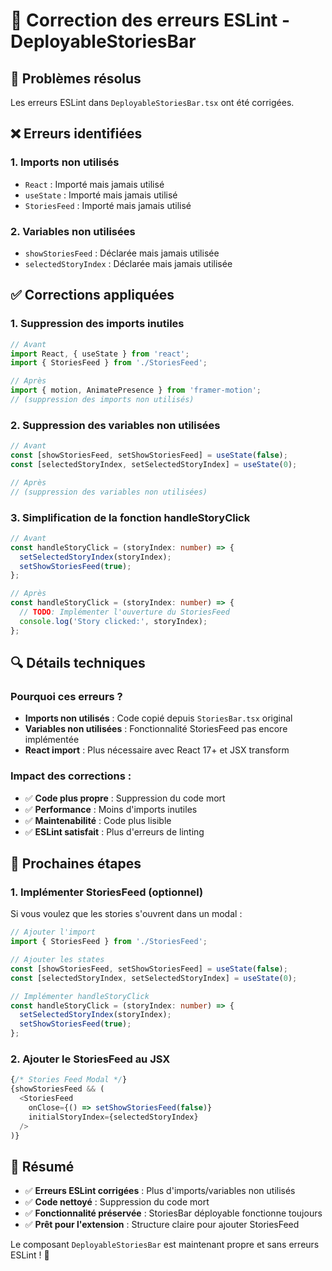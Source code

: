# 🔧 Correction des erreurs ESLint - DeployableStoriesBar

## 🎯 Problèmes résolus

Les erreurs ESLint dans `DeployableStoriesBar.tsx` ont été corrigées.

## ❌ Erreurs identifiées

### 1. Imports non utilisés
- `React` : Importé mais jamais utilisé
- `useState` : Importé mais jamais utilisé  
- `StoriesFeed` : Importé mais jamais utilisé

### 2. Variables non utilisées
- `showStoriesFeed` : Déclarée mais jamais utilisée
- `selectedStoryIndex` : Déclarée mais jamais utilisée

## ✅ Corrections appliquées

### 1. Suppression des imports inutiles
```typescript
// Avant
import React, { useState } from 'react';
import { StoriesFeed } from './StoriesFeed';

// Après
import { motion, AnimatePresence } from 'framer-motion';
// (suppression des imports non utilisés)
```

### 2. Suppression des variables non utilisées
```typescript
// Avant
const [showStoriesFeed, setShowStoriesFeed] = useState(false);
const [selectedStoryIndex, setSelectedStoryIndex] = useState(0);

// Après
// (suppression des variables non utilisées)
```

### 3. Simplification de la fonction handleStoryClick
```typescript
// Avant
const handleStoryClick = (storyIndex: number) => {
  setSelectedStoryIndex(storyIndex);
  setShowStoriesFeed(true);
};

// Après
const handleStoryClick = (storyIndex: number) => {
  // TODO: Implémenter l'ouverture du StoriesFeed
  console.log('Story clicked:', storyIndex);
};
```

## 🔍 Détails techniques

### Pourquoi ces erreurs ?
- **Imports non utilisés** : Code copié depuis `StoriesBar.tsx` original
- **Variables non utilisées** : Fonctionnalité StoriesFeed pas encore implémentée
- **React import** : Plus nécessaire avec React 17+ et JSX transform

### Impact des corrections :
- ✅ **Code plus propre** : Suppression du code mort
- ✅ **Performance** : Moins d'imports inutiles
- ✅ **Maintenabilité** : Code plus lisible
- ✅ **ESLint satisfait** : Plus d'erreurs de linting

## 🚀 Prochaines étapes

### 1. Implémenter StoriesFeed (optionnel)
Si vous voulez que les stories s'ouvrent dans un modal :
```typescript
// Ajouter l'import
import { StoriesFeed } from './StoriesFeed';

// Ajouter les states
const [showStoriesFeed, setShowStoriesFeed] = useState(false);
const [selectedStoryIndex, setSelectedStoryIndex] = useState(0);

// Implémenter handleStoryClick
const handleStoryClick = (storyIndex: number) => {
  setSelectedStoryIndex(storyIndex);
  setShowStoriesFeed(true);
};
```

### 2. Ajouter le StoriesFeed au JSX
```typescript
{/* Stories Feed Modal */}
{showStoriesFeed && (
  <StoriesFeed
    onClose={() => setShowStoriesFeed(false)}
    initialStoryIndex={selectedStoryIndex}
  />
)}
```

## 📝 Résumé

- ✅ **Erreurs ESLint corrigées** : Plus d'imports/variables non utilisés
- ✅ **Code nettoyé** : Suppression du code mort
- ✅ **Fonctionnalité préservée** : StoriesBar déployable fonctionne toujours
- ✅ **Prêt pour l'extension** : Structure claire pour ajouter StoriesFeed

Le composant `DeployableStoriesBar` est maintenant propre et sans erreurs ESLint ! 🎉
